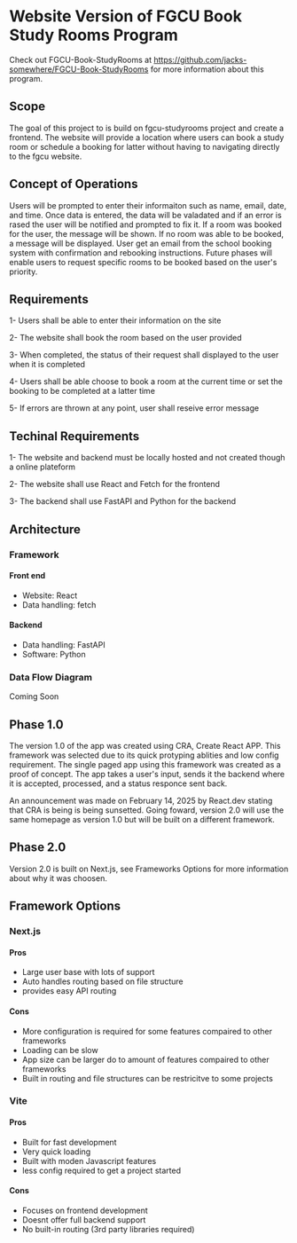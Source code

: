 # Website Version of FGCU Book Study Rooms Program
Check out FGCU-Book-StudyRooms at https://github.com/jacks-somewhere/FGCU-Book-StudyRooms for more information about this program.

## Scope
The goal of this project to is build on fgcu-studyrooms project and create a frontend. The website will provide a location where users can book a study room or schedule a booking for latter without having to navigating directly to the fgcu website.

## Concept of Operations
Users will be prompted to enter their informaiton such as name, email, date, and time. Once data is entered, the data will be valadated and if an error is rased the user will be notified and prompted to fix it. If a room was booked for the user, the message will be shown. If no room was able to be booked, a message will be displayed. User get an email from the school booking system with confirmation and rebooking instructions.
Future phases will enable users to request specific rooms to be booked based on the user's priority.

## Requirements
1- Users shall be able to enter their information on the site

2- The website shall book the room based on the user provided

3- When completed, the status of their request shall displayed to the user when it is completed

4- Users shall be able choose to book a room at the current time or set the booking to be completed at a latter time

5- If errors are thrown at any point, user shall reseive error message

## Techinal Requirements
1- The website and backend must be locally hosted and not created though a online plateform

2- The website shall use React and Fetch for the frontend

3- The backend shall use FastAPI and Python for the backend




## Architecture
### Framework

#### Front end
- Website: React
- Data handling: fetch

#### Backend
- Data handling: FastAPI
- Software: Python

### Data Flow Diagram
Coming Soon

## Phase 1.0
The version 1.0 of the app was created using CRA, Create React APP. This framework was selected due to its quick protyping ablities and low config requirement. The single paged app using this framework was created as a proof of concept. The app takes a user's input, sends it the backend where it is accepted, processed, and a status responce sent back.

An announcement was made on February 14, 2025 by React.dev stating that CRA is being is being sunsetted. Going foward, version 2.0 will use the same homepage as version 1.0 but will be built on a different framework.

## Phase 2.0
Version 2.0 is built on Next.js, see Frameworks Options for more information about why it was choosen. 

## Framework Options

### Next.js

#### Pros

- Large user base with lots of support
- Auto handles routing based on file structure
- provides easy API routing

#### Cons

- More configuration is required for some features compaired to other frameworks
- Loading can be slow
- App size can be larger do to amount of features compaired to other frameworks
- Built in routing and file structures can be restricitve to some projects

### Vite

#### Pros

- Built for fast development
- Very quick loading
- Built with moden Javascript features
- less config required to get a project started

#### Cons
- Focuses on frontend development
- Doesnt offer full backend support
- No built-in routing (3rd party libraries required)


